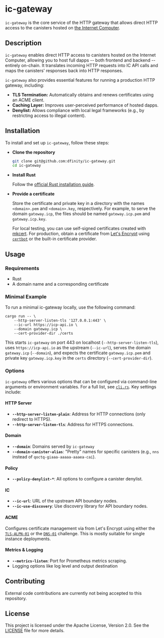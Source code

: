 # ic-gateway

`ic-gateway` is the core service of the HTTP gateway that allows direct HTTP access to the canisters hosted on [the Internet Computer](https://internetcomputer.org).

## Description

`ic-gateway` enables direct HTTP access to canisters hosted on the Internet Computer, allowing you to host full dapps -- both frontend and backend -- entirely on-chain. It translates incoming HTTP requests into IC API calls and maps the canisters' responses back into HTTP responses.

`ic-gateway` also provides essential features for running a production HTTP gateway, including:

- **TLS Termination:** Automatically obtains and renews certificates using an ACME client.
- **Caching Layer:** Improves user-perceived performance of hosted dapps.
- **Denylist:** Allows compliance with local legal frameworks (e.g., by restricting access to illegal content).

## Installation

To install and set up `ic-gateway`, follow these steps:

- **Clone the repository**

  ```bash
  git clone git@github.com:dfinity/ic-gateway.git
  cd ic-gateway
  ```

- **Install Rust**

  Follow the [official Rust installation guide](https://www.rust-lang.org/tools/install).

- **Provide a certificate**

  Store the certificate and private key in a directory with the names `<domain>.pem` and `<domain>.key`, respectively. For example, to serve the domain `gateway.icp`, the files should be named `gateway.icp.pem` and `gateway.icp.key`.

  For local testing, you can use self-signed certificates created with [mkcert](https://github.com/FiloSottile/mkcert). For production, obtain a certificate from [Let's Encrypt](https://letsencrypt.org/) using [`certbot`](https://certbot.eff.org/) or the built-in certificate provider.

## Usage

### Requirements

- Rust
- A domain name and a corresponding certificate

### Minimal Example

To run a minimal ic-gateway locally, use the following command:

```
cargo run -- \
    --http-server-listen-tls '127.0.0.1:443' \
    --ic-url https://icp-api.io \
    --domain gateway.icp \
    --cert-provider-dir ./certs
```

This starts `ic-gateway` on port 443 on localhost (`--http-server-listen-tls`), uses `https://icp-api.io` as the upstream (`--ic-url`), serves the domain `gateway.icp` (`--domain`), and expects the certificate `gateway.icp.pem` and private key `gateway.icp.key` in the `certs` directory (`--cert-provider-dir`).

### Options

`ic-gateway` offers various options that can be configured via command-line arguments or environment variables. For a full list, see [`cli.rs`](src/cli.rs). Key settings include:

#### HTTP Server

- **`--http-server-listen-plain`**: Address for HTTP connections (only redirect to HTTPS).
- **`--http-server-listen-tls`**: Address for HTTPS connections.

#### Domain

- **`--domain`**: Domains served by `ic-gateway`
- **`--domain-canister-alias`**: "Pretty" names for specific canisters (e.g., `nns` instead of `qoctq-giaaa-aaaaa-aaaea-cai`).

#### Policy

- **`--policy-denylist-*`**: All options to configure a canister denylist.

#### IC

- **`--ic-url`**: URL of the upstream API boundary nodes.
- **`--ic-use-discovery`**: Use discovery library for API boundary nodes.

#### ACME

Configures certificate management via from Let's Encrypt using either the [`TLS-ALPN-01`](https://letsencrypt.org/docs/challenge-types/#tls-alpn-01) or the [`DNS-01`](https://letsencrypt.org/docs/challenge-types/#dns-01-challenge) challenge. This is mostly suitable for single instance deployments.

#### Metrics & Logging

- **`--metrics-listen`**: Port for Prometheus metrics scraping.
- Logging options like log level and output destination

## Contributing

External code contributions are currently not being accepted to this repository.

## License

This project is licensed under the Apache License, Version 2.0. See the [LICENSE](LICENSE) file for more details.

